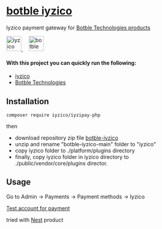# [botble iyzico](https://github.com/damalis/botble-iyzico)

Iyzico payment gateway for [Botble Technologies products](https://botble.com/)

<p align="left"> <a href="https://www.iyzico.com/" target="_blank" rel="noreferrer"> <img src="https://avatars.githubusercontent.com/u/3815564?s=200&v=4" alt="iyzico" height="40" width="40"/> </a>&nbsp;&nbsp;&nbsp; <a href="https://botble.com/" target="_blank" rel="noreferrer"> <img src="https://avatars.githubusercontent.com/u/13820353?s=200&v=4" alt="botble technologies" width="40" height="40" width="40"/> </a>

#### With this project you can quickly run the following:

- [iyzico](https://github.com/iyzico/iyzipay-php)
- [Botble Technologies](https://github.com/botble)

## Installation

```
composer require iyzico/iyzipay-php
```

then

- download repository zip file  [botble-iyzico](https://github.com/damalis/botble-iyzico/archive/refs/heads/main.zip)
- unzip and rename "botble-iyzico-main" folder to "iyzico"
- copy iyzico folder to ./platform/plugins directory
- finally, copy iyzico folder in iyzico directory to ./public/vendor/core/plugins director.

## Usage

Go to Admin -> Payments -> Payment methods -> Iyzico

[Test account for payment](https://sandbox-merchant.iyzipay.com/auth/login)

tried with [Nest](https://docs.botble.com/nest/) product
